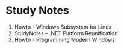 # Study Notes

1. Howto - Windows Subsystem for Linux
2. StudyNotes – .NET Platform Reunification
3. Howto - Programming Modern Windows
